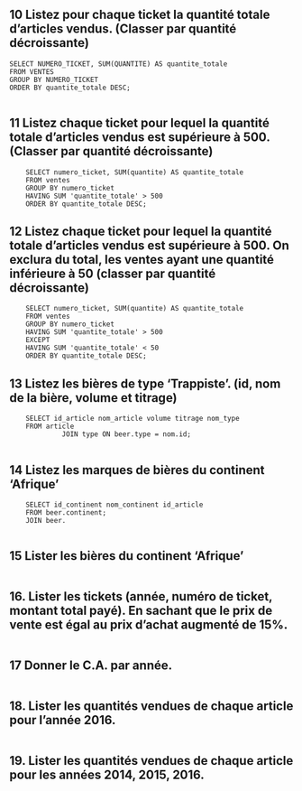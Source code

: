 ## 10 Listez pour chaque ticket la quantité totale d’articles vendus. (Classer par quantité décroissante)

```mysql
SELECT NUMERO_TICKET, SUM(QUANTITE) AS quantite_totale
FROM VENTES
GROUP BY NUMERO_TICKET
ORDER BY quantite_totale DESC;


```

## 11 Listez chaque ticket pour lequel la quantité totale d’articles vendus est supérieure à 500. (Classer par quantité décroissante)

```mysql
    SELECT numero_ticket, SUM(quantite) AS quantite_totale
    FROM ventes
    GROUP BY numero_ticket
    HAVING SUM 'quantite_totale' > 500
    ORDER BY quantite_totale DESC;
```

## 12 Listez chaque ticket pour lequel la quantité totale d’articles vendus est supérieure à 500. On exclura du total, les ventes ayant une quantité inférieure à 50 (classer par quantité décroissante)

```mysql
    SELECT numero_ticket, SUM(quantite) AS quantite_totale
    FROM ventes
    GROUP BY numero_ticket
    HAVING SUM 'quantite_totale' > 500
    EXCEPT
    HAVING SUM 'quantite_totale' < 50
    ORDER BY quantite_totale DESC;

```

## 13 Listez les bières de type ‘Trappiste’. (id, nom de la bière, volume et titrage)

```mysql
    SELECT id_article nom_article volume titrage nom_type
    FROM article
             JOIN type ON beer.type = nom.id;
    

```

## 14 Listez les marques de bières du continent ‘Afrique’

```mysql
    SELECT id_continent nom_continent id_article
    FROM beer.continent; 
    JOIN beer.
    

```

## 15 Lister les bières du continent ‘Afrique’

```mysql
```

## 16. Lister les tickets (année, numéro de ticket, montant total payé). En sachant que le prix de vente est égal au prix d’achat augmenté de 15%.

```mysql

```

## 17  Donner le C.A. par année.

```mysql
```

## 18. Lister les quantités vendues de chaque article pour l’année 2016.

```mysql

```

## 19. Lister les quantités vendues de chaque article pour les années 2014, 2015, 2016.

```mysql

```

